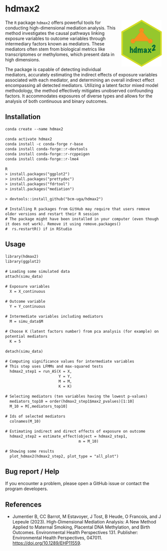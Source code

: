 # hdmax2

<img src="https://raw.githubusercontent.com/bcm-uga/hdmax2/package/hdmax2_hex.png" width="130" align="right">

The `R` package `hdmax2` offers powerful tools for conducting high-dimensional mediation analysis. This method investigates the causal pathways linking exposure variables to outcome variables through intermediary factors known as mediators. These mediators often stem from biological metrics like transcriptomes or methylomes, which present data in high dimensions.

The package is capable of detecting individual mediators, accurately estimating the indirect effects of exposure variables associated with each mediator, and determining an overall indirect effect encompassing all detected mediators. Utilizing a latent factor mixed model methodology, the method effectively mitigates unobserved confounding factors. It accommodates exposures of diverse types and allows for the analysis of both continuous and binary outcomes.




## Installation 

```
conda create --name hdmax2  

conda activate hdmax2
conda install -c conda-forge r-base
conda install conda-forge::r-devtools
conda install conda-forge::r-rcppeigen
conda install conda-forge::r-lme4

R
> install.packages("ggplot2")
> install.packages("prettydoc")
> install.packages("fdrtool")
> install.packages("mediation")

> devtools::install_github("bcm-uga/hdmax2")

# Installing R packages from GitHub may require that users remove older versions and restart their R session
# The package might have been installed in your computer (even though it does not work). Remove it using remove.packages()
#  rs.restartR() if in RStudio
```

## Usage

```{r}
library(hdmax2)
library(ggplot2)

# Loading some simulated data
attach(simu_data)

# Exposure variables
  X = X_continuous

# Outcome variable
  Y = Y_continuous

# Intermediate variables including mediators
  M = simu_data$M
  
# Choose K (latent factors number) from pca analysis (for example) on potential mediators  
  K = 5
  
detach(simu_data)

# Computing significance values for intermediate variables
# This step uses LFMMs and max-squared tests 
  hdmax2_step1 = run_AS(X = X,
                        Y = Y,
                        M = M,
                        K = K)

# Selecting mediators (ten variables having the lowest p-values)
  mediators_top10 = order(hdmax2_step1$max2_pvalues)[1:10]
  M_10 = M[,mediators_top10]
  
# Ids of selected mediators  
  colnames(M_10)

# Estimating indirect and direct effects of exposure on outcome
  hdmax2_step2 = estimate_effect(object = hdmax2_step1,
                                 m = M_10)
  
# Showing some results
  plot_hdmax2(hdmax2_step2, plot_type = "all_plot")
```


## Bug report / Help

If you encounter a problem, please open a GitHub issue or contact the program developers.


## References 

- Jumentier B, CC Barrot, M Estavoyer, J Tost, B Heude, O Francois, and J Lepeule (2023). High-Dimensional Mediation Analysis: A New Method Applied to Maternal Smoking, Placental DNA Methylation, and Birth Outcomes. Environmental Health Perspectives 131. Publisher: Environmental Health Perspectives, 047011. 
https://doi.org/10.1289/EHP11559.

